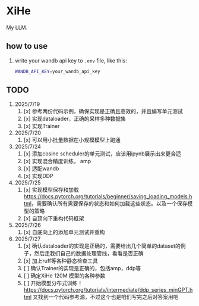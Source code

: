 # XiHe

My LLM.

## how to use

1. write your wandb api key to `.env` file, like this:

   ```bash
   WANDB_API_KEY=your_wandb_api_key
   ```

## TODO

1. 2025/7/19
   1. [x] 参考两份代码示例，确保实现是正确且高效的，并且编写单元测试
   2. [x] 实现dataloader，正确的采样多种数据集
   3. [x] 实现Trainer
2. 2025/7/20
   1. [x] 可以用小批量数据在小规模模型上跑通
3. 2025/7/24
   1. [x] 添加cosine scheduler的单元测试，应该用ipynb展示出来更合适
   2. [x] 实现混合精度训练， amp
   3. [x] 适配wandb
   4. [x] 实现DDP
4. 2025/7/25
   1. [x] 实现模型保存和加载 <https://docs.pytorch.org/tutorials/beginner/saving_loading_models.html>，需要确认所有需要保存的状态和如何加载这些状态。以及一个保存模型的策略
   2. [x] 自顶向下重构代码框架
5. 2025/7/26
   1. [x] 自底向上的添加单元测试并重构
6. 2025/7/27
   1. [x] 确认dataloader的实现是正确的，需要给出几个简单的dataset的例子，然后走我们自己的数据处理管线，看看是否正确
   2. [x] 加上ruff等各种静态检查工具
   3. [ ] 确认Trainer的实现是正确的，包括amp，ddp等
   4. [ ] 确定XiHe 120M 模型的各种参数
   5. [ ] 开始模型分布式训练！<https://docs.pytorch.org/tutorials/intermediate/ddp_series_minGPT.html> 又找到一个代码参考源，不过这个也是咱们写完之后对答案用吧

